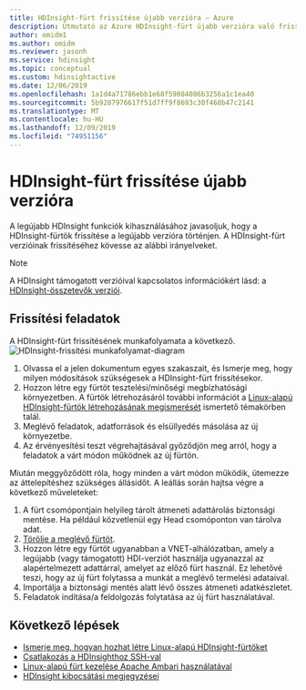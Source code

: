 ```yaml
---
title: HDInsight-fürt frissítése újabb verzióra – Azure
description: Útmutató az Azure HDInsight-fürt újabb verzióra való frissítéséhez.
author: omidm1
ms.author: omidm
ms.reviewer: jasonh
ms.service: hdinsight
ms.topic: conceptual
ms.custom: hdinsightactive
ms.date: 12/06/2019
ms.openlocfilehash: 1a1d4a71786ebb1e68f59084086b3256a1c1ea40
ms.sourcegitcommit: 5b9287976617f51d7ff9f8693c30f468b47c2141
ms.translationtype: MT
ms.contentlocale: hu-HU
ms.lasthandoff: 12/09/2019
ms.locfileid: "74951156"
---
```

# <a name="upgrade-hdinsight-cluster-to-a-newer-version"></a>HDInsight-fürt frissítése újabb verzióra

A legújabb HDInsight funkciók kihasználásához javasoljuk, hogy a HDInsight-fürtök frissítése a legújabb verzióra történjen. A HDInsight-fürt verzióinak frissítéséhez kövesse az alábbi irányelveket.

> [!NOTE]  
> A HDInsight támogatott verzióival kapcsolatos információkért lásd: a [HDInsight-összetevők verziói](hdinsight-component-versioning.md#supported-hdinsight-versions).

## <a name="upgrade-tasks"></a>Frissítési feladatok

A HDInsight-fürt frissítésének munkafolyamata a következő.
![HDInsight-frissítési munkafolyamat-diagram](./media/hdinsight-upgrade-cluster/upgrade-workflow-diagram.png)

1. Olvassa el a jelen dokumentum egyes szakaszait, és Ismerje meg, hogy milyen módosítások szükségesek a HDInsight-fürt frissítésekor.
2. Hozzon létre egy fürtöt tesztelési/minőségi megbízhatósági környezetben. A fürtök létrehozásáról további információt a [Linux-alapú HDInsight-fürtök létrehozásának megismerését](hdinsight-hadoop-provision-linux-clusters.md) ismertető témakörben talál.
3. Meglévő feladatok, adatforrások és elsüllyedés másolása az új környezetbe.
4. Az érvényesítési teszt végrehajtásával győződjön meg arról, hogy a feladatok a várt módon működnek az új fürtön.

Miután meggyőződött róla, hogy minden a várt módon működik, ütemezze az áttelepítéshez szükséges állásidőt. A leállás során hajtsa végre a következő műveleteket:

1. A fürt csomópontjain helyileg tárolt átmeneti adattárolás biztonsági mentése. Ha például közvetlenül egy Head csomóponton van tárolva adat.
1. [Törölje a meglévő fürtöt](./hdinsight-delete-cluster.md).
1. Hozzon létre egy fürtöt ugyanabban a VNET-alhálózatban, amely a legújabb (vagy támogatott) HDI-verziót használja ugyanazzal az alapértelmezett adattárral, amelyet az előző fürt használ. Ez lehetővé teszi, hogy az új fürt folytassa a munkát a meglévő termelési adataival.
1. Importálja a biztonsági mentés alatt lévő összes átmeneti adatkészletet.
1. Feladatok indítása/a feldolgozás folytatása az új fürt használatával.

## <a name="next-steps"></a>Következő lépések

* [Ismerje meg, hogyan hozhat létre Linux-alapú HDInsight-fürtöket](hdinsight-hadoop-provision-linux-clusters.md)
* [Csatlakozás a HDInsighthoz SSH-val](hdinsight-hadoop-linux-use-ssh-unix.md)
* [Linux-alapú fürt kezelése Apache Ambari használatával](hdinsight-hadoop-manage-ambari.md)
* [HDInsight kibocsátási megjegyzései](./hdinsight-version-release.md)
